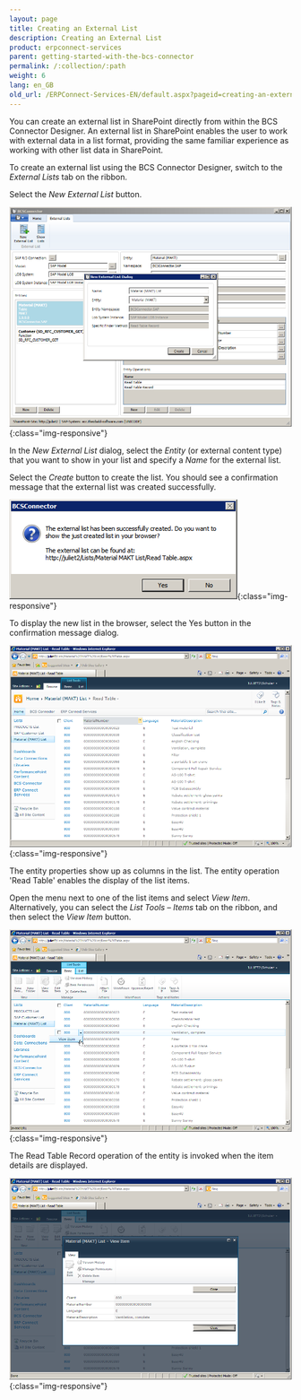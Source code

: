 ```yaml
---
layout: page
title: Creating an External List
description: Creating an External List
product: erpconnect-services
parent: getting-started-with-the-bcs-connector
permalink: /:collection/:path
weight: 6
lang: en_GB
old_url: /ERPConnect-Services-EN/default.aspx?pageid=creating-an-external-list
---
```


You can create an external list in SharePoint directly from within the BCS Connector Designer. An external list in SharePoint enables the user to work with external data in a list format, providing the same familiar experience as working with other list data in SharePoint.

To create an external list using the BCS Connector Designer, switch to the *External Lists* tab on the ribbon.

Select the *New External List* button.

![BCS-External-List-New](/img/content/BCS-External-List-New.png){:class="img-responsive"}

In the *New External List* dialog, select the *Entity* (or external content type) that you want to show in your list and specify a *Name* for the external list.

Select the *Create* button to create the list. You should see a confirmation message that the external list was created successfully.

![BCS-External-List-New-Success](/img/content/BCS-External-List-New-Success.png){:class="img-responsive"}

To display the new list in the browser, select the Yes button in the confirmation message dialog.

![BCS-External-List-SharePoint](/img/content/BCS-External-List-SharePoint.png){:class="img-responsive"}

The entity properties show up as columns in the list. The entity operation 'Read Table' enables the display of the list items.

Open the menu next to one of the list items and select *View Item*. Alternatively, you can select the *List Tools – Items* tab on the ribbon, and then select the *View Item* button.

![BCS-External-List-View-Item-01](/img/content/BCS-External-List-View-Item-01.png){:class="img-responsive"}

The Read Table Record operation of the entity is invoked when the item details are displayed.

![BCS-External-List-View-Item-02](/img/content/BCS-External-List-View-Item-02.png){:class="img-responsive"}